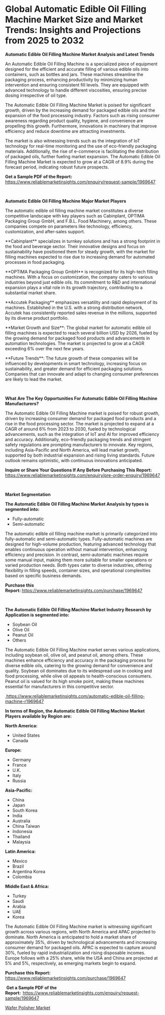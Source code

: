 <p><h1>Global Automatic Edible Oil Filling Machine Market Size and Market Trends: Insights and Projections from 2025 to 2032</h1></p><p><strong>Automatic Edible Oil Filling Machine Market Analysis and Latest Trends</strong></p>
<p><p>An Automatic Edible Oil Filling Machine is a specialized piece of equipment designed for the efficient and accurate filling of various edible oils into containers, such as bottles and jars. These machines streamline the packaging process, enhancing productivity by minimizing human intervention and ensuring consistent fill levels. They are equipped with advanced technology to handle different viscosities, ensuring precise dosing irrespective of oil type.</p><p>The Automatic Edible Oil Filling Machine Market is poised for significant growth, driven by the increasing demand for packaged edible oils and the expansion of the food processing industry. Factors such as rising consumer awareness regarding product quality, hygiene, and convenience are propelling this growth. Furthermore, innovations in machinery that improve efficiency and reduce downtime are attracting investments.</p><p>The market is also witnessing trends such as the integration of IoT technology for real-time monitoring and the use of eco-friendly packaging materials. Additionally, the rise of e-commerce is facilitating the distribution of packaged oils, further fueling market expansion. The Automatic Edible Oil Filling Machine Market is expected to grow at a CAGR of 8.9% during the forecast period, indicating robust future prospects.</p></p>
<p><strong>Get a Sample PDF of the Report:&nbsp;</strong> <a href="https://www.reliablemarketinsights.com/enquiry/request-sample/1969647?utm_campaign=3065&utm_medium=2&utm_source=Github&utm_content=ia&utm_term=10042025&utm_id=automatic-edible-oil-filling-machine">https://www.reliablemarketinsights.com/enquiry/request-sample/1969647</a></p>
<p>&nbsp;</p>
<p><strong>Automatic Edible Oil Filling Machine Major Market Players</strong></p>
<p><p>The automatic edible oil filling machine market constitutes a diverse competitive landscape with key players such as Cabinplant, OPTIMA Packaging Group GmbH, and F.B.L. Food Machinery, among others. These companies compete on parameters like technology, efficiency, customization, and after-sales support.</p><p>**Cabinplant** specializes in turnkey solutions and has a strong footprint in the food and beverage sector. Their innovative designs and focus on sustainability have positioned them for steady growth, with the market for filling machines expected to rise due to increasing demand for automated processes in food packaging.</p><p>**OPTIMA Packaging Group GmbH** is recognized for its high-tech filling machines. With a focus on customization, the company caters to various industries beyond just edible oils. Its commitment to R&D and international expansion plays a vital role in its growth trajectory, contributing to a substantial market share.</p><p>**Accutek Packaging** emphasizes versatility and rapid deployment of its machines. Established in the U.S. with a strong distribution network, Accutek has consistently reported sales revenue in the millions, supported by its diverse product portfolio.</p><p>**Market Growth and Size**: The global market for automatic edible oil filling machines is expected to reach several billion USD by 2026, fueled by the growing demand for packaged food products and advancements in automation technologies. The market is projected to grow at a CAGR exceeding 6% over the next few years.</p><p>**Future Trends**: The future growth of these companies will be influenced by developments in smart technology, increasing focus on sustainability, and greater demand for efficient packaging solutions. Companies that can innovate and adapt to changing consumer preferences are likely to lead the market.</p></p>
<p>&nbsp;</p>
<p><strong>What Are The Key Opportunities For Automatic Edible Oil Filling Machine Manufacturers?</strong></p>
<p><p>The Automatic Edible Oil Filling Machine market is poised for robust growth, driven by increasing consumer demand for packaged food products and a rise in the food processing sector. The market is projected to expand at a CAGR of around 6% from 2023 to 2030, fueled by technological advancements, such as the integration of IoT and AI for improved efficiency and accuracy. Additionally, eco-friendly packaging trends and stringent safety regulations are prompting manufacturers to innovate. Key regions, including Asia-Pacific and North America, will lead market growth, supported by both industrial expansion and rising living standards. Future outlook remains optimistic, with continuous innovations anticipated.</p></p>
<p><strong>Inquire or Share Your Questions If Any Before Purchasing This Report:</strong> <a href="https://www.reliablemarketinsights.com/enquiry/pre-order-enquiry/1969647?utm_campaign=3065&utm_medium=2&utm_source=Github&utm_content=ia&utm_term=10042025&utm_id=automatic-edible-oil-filling-machine">https://www.reliablemarketinsights.com/enquiry/pre-order-enquiry/1969647</a></p>
<p>&nbsp;</p>
<p><strong>Market Segmentation</strong></p>
<p><strong>The Automatic Edible Oil Filling Machine Market Analysis by types is segmented into:</strong></p>
<p><ul><li>Fully-automatic</li><li>Semi-automatic</li></ul></p>
<p><p>The automatic edible oil filling machine market is primarily categorized into fully-automatic and semi-automatic types. Fully-automatic machines are designed for high-volume production, featuring advanced technology that enables continuous operation without manual intervention, enhancing efficiency and precision. In contrast, semi-automatic machines require some manual input, making them more suitable for smaller operations or varied production needs. Both types cater to diverse industries, offering flexibility in filling speeds, container sizes, and operational complexities based on specific business demands.</p></p>
<p><strong>Purchase this Report:&nbsp;</strong><a href="https://www.reliablemarketinsights.com/purchase/1969647?utm_campaign=3065&utm_medium=2&utm_source=Github&utm_content=ia&utm_term=10042025&utm_id=automatic-edible-oil-filling-machine">https://www.reliablemarketinsights.com/purchase/1969647</a></p>
<p>&nbsp;</p>
<p><strong>The Automatic Edible Oil Filling Machine Market Industry Research by Application is segmented into:</strong></p>
<p><ul><li>Soybean Oil</li><li>Olive Oil</li><li>Peanut Oil</li><li>Others</li></ul></p>
<p><p>The Automatic Edible Oil Filling Machine market serves various applications, including soybean oil, olive oil, and peanut oil, among others. These machines enhance efficiency and accuracy in the packaging process for diverse edible oils, catering to the growing demand for convenience and quality. Soybean oil dominates due to its widespread use in cooking and food processing, while olive oil appeals to health-conscious consumers. Peanut oil is valued for its high smoke point, making these machines essential for manufacturers in this competitive sector.</p></p>
<p><a href="https://www.reliablemarketinsights.com/automatic-edible-oil-filling-machine-r1969647?utm_campaign=3065&utm_medium=2&utm_source=Github&utm_content=ia&utm_term=10042025&utm_id=automatic-edible-oil-filling-machine">&nbsp;https://www.reliablemarketinsights.com/automatic-edible-oil-filling-machine-r1969647</a></p>
<p><strong>In terms of Region, the Automatic Edible Oil Filling Machine Market Players available by Region are:</strong></p>
<p>
    <p> <strong> North America: </strong>
        <ul>
            <li>United States</li>
            <li>Canada</li>
        </ul>
        </p> 
    <p> <strong> Europe: </strong>
        <ul>
            <li>Germany</li>
            <li>France</li>
            <li>U.K.</li>
            <li>Italy</li>
            <li>Russia</li>
        </ul>
        </p> 
    <p> <strong> Asia-Pacific: </strong>
        <ul>
            <li>China</li>
            <li>Japan</li>
            <li>South Korea</li>
            <li>India</li>
            <li>Australia</li>
            <li>China Taiwan</li>
            <li>Indonesia</li>
            <li>Thailand</li>
            <li>Malaysia</li>
        </ul>
        </p> 
    <p> <strong> Latin America: </strong>
        <ul>
            <li>Mexico</li>
            <li>Brazil</li>
            <li>Argentina Korea</li>
            <li>Colombia</li>
        </ul>
        </p> 
    <p> <strong> Middle East & Africa: </strong>
        <ul>
            <li>Turkey</li>
            <li>Saudi</li>
            <li>Arabia</li>
            <li>UAE</li>
            <li>Korea</li>
        </ul>
    </p>
    </p>
<p><p>The Automatic Edible Oil Filling Machine market is witnessing significant growth across various regions, with North America and APAC projected to dominate. North America is anticipated to hold a market share of approximately 35%, driven by technological advancements and increasing consumer demand for packaged oils. APAC is expected to capture around 30%, fueled by rapid industrialization and rising disposable incomes. Europe follows with a 25% share, while the USA and China are projected at 5% and 5%, respectively, as emerging markets begin to expand.</p></p>
<p><strong>Purchase this Report: </strong><a href="https://www.reliablemarketinsights.com/purchase/1969647?utm_campaign=3065&utm_medium=2&utm_source=Github&utm_content=ia&utm_term=10042025&utm_id=automatic-edible-oil-filling-machine">https://www.reliablemarketinsights.com/purchase/1969647</a></p>
<p>&nbsp;<strong>Get a Sample PDF of the Report:&nbsp;&nbsp;</strong><a href="https://www.reliablemarketinsights.com/enquiry/request-sample/1969647?utm_campaign=3065&utm_medium=2&utm_source=Github&utm_content=ia&utm_term=10042025&utm_id=automatic-edible-oil-filling-machine">https://www.reliablemarketinsights.com/enquiry/request-sample/1969647</a></p>
<p><strong></strong></p>
<p><p><a href="https://github.com/laingragle95/Market-Research-Report-List-1/blob/main/wafer-polisher-market.md?utm_campaign=3065&utm_medium=2&utm_source=Github&utm_content=ia&utm_term=10042025&utm_id=automatic-edible-oil-filling-machine">Wafer Polisher Market</a></p></p>